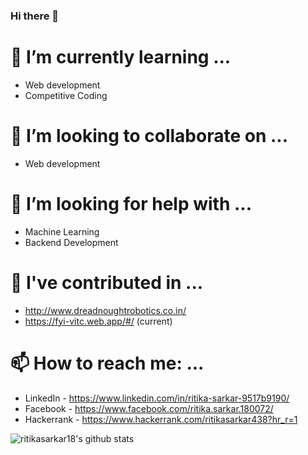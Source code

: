 ### Hi there 👋

<!--
**ritikasarkar18/ritikasarkar18** is a ✨ _special_ ✨ repository because its `README.md` (this file) appears on your GitHub profile.

Here are some ideas to get you started:

- 🔭 I’m currently working on ...
- 😄 Pronouns: ...
- ⚡ Fun fact: ...
- 💬 Ask me about ...
-->
# 🌱 I’m currently learning ...
- Web development
- Competitive Coding
# 👯 I’m looking to collaborate on ...
- Web development
# 🤔 I’m looking for help with ...
- Machine Learning
- Backend Development
# 🔭 I've contributed in ...
- http://www.dreadnoughtrobotics.co.in/
- https://fyi-vitc.web.app/#/ (current)

# 📫 How to reach me: ...
- LinkedIn - https://www.linkedin.com/in/ritika-sarkar-9517b9190/
- Facebook - https://www.facebook.com/ritika.sarkar.180072/
- Hackerrank - https://www.hackerrank.com/ritikasarkar438?hr_r=1

![ritikasarkar18's github stats](https://github-readme-stats.vercel.app/api?username=ritikasarkar18&count_private=true)

